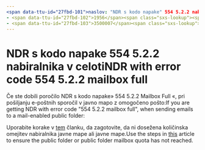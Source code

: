 ```yaml
---
<span data-ttu-id="27fbd-101">naslov: "NDR s kodo napake" 554 5.2.2 nabiralnik poln "" MS. Author: chrisda Avtor: chrisda Manager: dansimp MS. Date: 04/21/2020 MS. publika: ITPro gospa. topic: člen MS. Service: o365-uprava roboti: NOINDEX, NOFOLLOW localization_priority: Normal MS. Custom:</span><span class="sxs-lookup"><span data-stu-id="27fbd-101">title: "NDR with error code "554 5.2.2 mailbox full"" ms.author: chrisda author: chrisda manager: dansimp ms.date: 04/21/2020 ms.audience: ITPro ms.topic: article ms.service: o365-administration ROBOTS: NOINDEX, NOFOLLOW localization_priority: Normal ms.custom:</span></span> 
- <span data-ttu-id="27fbd-102">1956</span><span class="sxs-lookup"><span data-stu-id="27fbd-102">1956</span></span>
- <span data-ttu-id="27fbd-103">3500007</span><span class="sxs-lookup"><span data-stu-id="27fbd-103">3500007</span></span>
---
```


# <a name="ndr-with-error-code-554-522-mailbox-full"></a><span data-ttu-id="27fbd-104">NDR s kodo napake 554 5.2.2 nabiralnika v celoti</span><span class="sxs-lookup"><span data-stu-id="27fbd-104">NDR with error code 554 5.2.2 mailbox full</span></span>

<span data-ttu-id="27fbd-105">Če ste dobili poročilo NDR s kodo napake» 554 5.2.2 Mailbox Full «, pri pošiljanju e-poštnih sporočil v javno mapo z omogočeno pošto:</span><span class="sxs-lookup"><span data-stu-id="27fbd-105">If you are getting NDR with error code "554 5.2.2 mailbox full", when sending emails to a mail-enabled public folder:</span></span>  

<span data-ttu-id="27fbd-106">Uporabite korake v [tem](https://aka.ms/554522) članku, da zagotovite, da ni dosežena količinska omejitev nabiralnika javne mape ali javne mape.</span><span class="sxs-lookup"><span data-stu-id="27fbd-106">Use the steps in [this](https://aka.ms/554522) article to ensure the public folder or public folder mailbox quota has not reached.</span></span>
